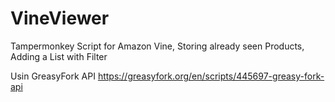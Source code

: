# VineViewer
Tampermonkey Script for Amazon Vine, Storing already seen Products, Adding a List with Filter

Usin GreasyFork API
https://greasyfork.org/en/scripts/445697-greasy-fork-api
